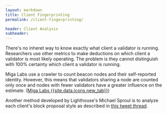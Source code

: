 ```yaml
---
layout: markdown
title: Client Fingerprinting
permalink: /client-fingerprinting/

header: Client Analysis
subheader: 
---
```


There's no inheret way to know exactly what client a validator is running. Researchers use other metrics to make deductions on which client a validator is most likely operating. The problem is they cannot distinguish with 100% certainty which client a validator is running.

Miga Labs use a crawler to count beacon nodes and their self-reported identity. However, this means that validators sharing a node are counted only once and nodes with fewer validators have a greater influence on the estimate. ([Miga Labs {{site.data.icons.new_tab}}](https://migalabs.es/))

Another method developed by Lighthouse's Michael Sproul is to analyze each client's block proposal style as described in [this tweet thread](https://twitter.com/sproulM_/status/1440512518242197516).

<!-- It's important for clients not to broadcast which client they are in order to minimize potential for client-based attacks. -->
